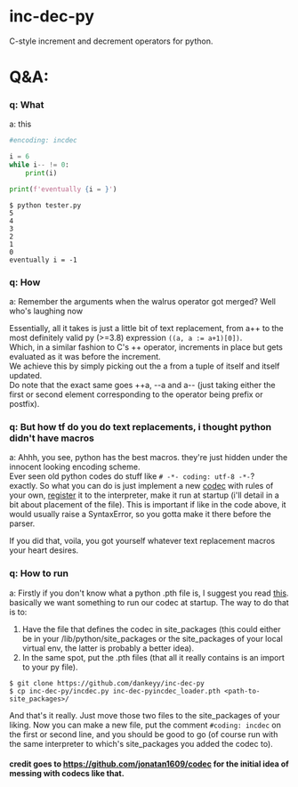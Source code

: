 # inc-dec-py
C-style increment and decrement operators for python.
# Q&A:
### q: What
a: this 
```python
#encoding: incdec

i = 6
while i-- != 0:
    print(i)

print(f'eventually {i = }')
```
```console
$ python tester.py
5
4
3
2
1
0
eventually i = -1

```

### q: How
a: Remember the arguments when the walrus operator got merged? Well who's laughing now

Essentially, all it takes is just a little bit of text replacement, from a++ to the most definitely valid py (>=3.8) expression `((a, a := a+1)[0])`. <br />
Which, in a similar fashion to C's ++ operator, increments in place but gets evaluated as it was before the increment. <br />
We achieve this by simply picking out the a from a tuple of itself and itself updated.<br />
Do note that the exact same goes ++a, --a and a-- (just taking either the first or second element corresponding to the operator being prefix or postfix).

### q: But how tf do you do text replacements, i thought python didn't have macros
a: Ahhh, you see, python has the best macros. they're just hidden under the innocent looking encoding scheme. <br />
Ever seen old python codes do stuff like `# -*- coding: utf-8 -*-`? <br />
exactly. So what you can do is just implement a new [codec](https://docs.python.org/3/library/codecs.html#codecs.CodecInfo) with rules of your own, [register](https://docs.python.org/3/library/codecs.html#codecs.register) it to the interpreter, make it run at startup (i'll detail in a bit about placement of the file). This is important if like in the code above, it would usually raise a SyntaxError, so you gotta make it there before the parser.

If you did that, voila, you got yourself whatever text replacement macros your heart desires.

### q: How to run
a: Firstly if you don't know what a python .pth file is, I suggest you read [this](https://docs.python.org/3.10/library/site.html).
basically we want something to run our codec at startup. The way to do that is to:
1. Have the file that defines the codec in site_packages (this could either be in your /lib/python<version>/site_packages or the site_packages of your local virtual env, the latter is probably a better idea).
2. In the same spot, put the .pth files (that all it really contains is an import to your py file).


```console
$ git clone https://github.com/dankeyy/inc-dec-py
$ cp inc-dec-py/incdec.py inc-dec-pyincdec_loader.pth <path-to-site_packages>/
```
And that's it really. Just move those two files to the site_packages of your liking. Now you can make a new file, put the comment `#coding: incdec` on the first or second line, and you should be good to go (of course run with the same interpreter to which's site_packages you added the codec to).

#### credit goes to https://github.com/jonatan1609/codec for the initial idea of messing with codecs like that.
